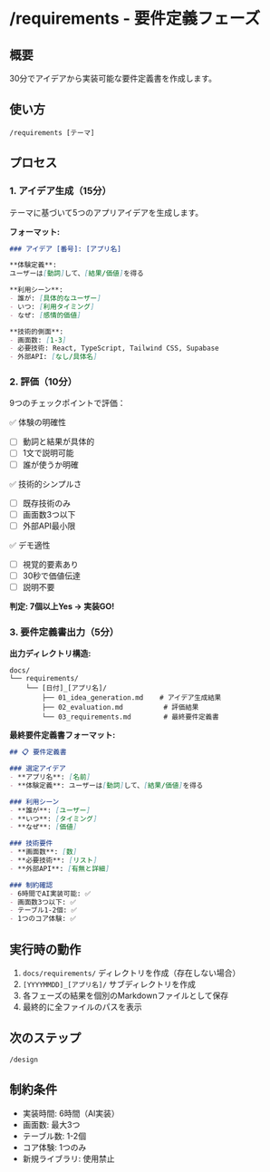 # /requirements - 要件定義フェーズ

## 概要
30分でアイデアから実装可能な要件定義書を作成します。

## 使い方
```
/requirements [テーマ]
```

## プロセス

### 1. アイデア生成（15分）
テーマに基づいて5つのアプリアイデアを生成します。

**フォーマット:**
```markdown
### アイデア [番号]: [アプリ名]

**体験定義**: 
ユーザーは[動詞]して、[結果/価値]を得る

**利用シーン**:
- 誰が: [具体的なユーザー]
- いつ: [利用タイミング]
- なぜ: [感情的価値]

**技術的側面**:
- 画面数: [1-3]
- 必要技術: React, TypeScript, Tailwind CSS, Supabase
- 外部API: [なし/具体名]
```

### 2. 評価（10分）
9つのチェックポイントで評価：

✅ 体験の明確性
- [ ] 動詞と結果が具体的
- [ ] 1文で説明可能
- [ ] 誰が使うか明確

✅ 技術的シンプルさ
- [ ] 既存技術のみ
- [ ] 画面数3つ以下
- [ ] 外部API最小限

✅ デモ適性
- [ ] 視覚的要素あり
- [ ] 30秒で価値伝達
- [ ] 説明不要

**判定: 7個以上Yes → 実装GO!**

### 3. 要件定義書出力（5分）

**出力ディレクトリ構造:**
```
docs/
└── requirements/
    └── [日付]_[アプリ名]/
        ├── 01_idea_generation.md    # アイデア生成結果
        ├── 02_evaluation.md          # 評価結果
        └── 03_requirements.md        # 最終要件定義書
```

**最終要件定義書フォーマット:**
```markdown
## 📋 要件定義書

### 選定アイデア
- **アプリ名**: [名前]
- **体験定義**: ユーザーは[動詞]して、[結果/価値]を得る

### 利用シーン
- **誰が**: [ユーザー]
- **いつ**: [タイミング]  
- **なぜ**: [価値]

### 技術要件
- **画面数**: [数]
- **必要技術**: [リスト]
- **外部API**: [有無と詳細]

### 制約確認
- 6時間でAI実装可能: ✅
- 画面数3つ以下: ✅
- テーブル1-2個: ✅
- 1つのコア体験: ✅
```

## 実行時の動作
1. `docs/requirements/` ディレクトリを作成（存在しない場合）
2. `[YYYYMMDD]_[アプリ名]/` サブディレクトリを作成
3. 各フェーズの結果を個別のMarkdownファイルとして保存
4. 最終的に全ファイルのパスを表示

## 次のステップ
```
/design
```

## 制約条件
- 実装時間: 6時間（AI実装）
- 画面数: 最大3つ
- テーブル数: 1-2個
- コア体験: 1つのみ
- 新規ライブラリ: 使用禁止